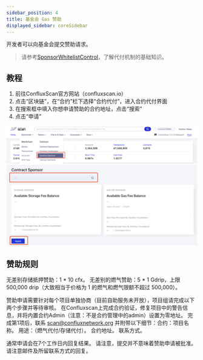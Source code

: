 ```yaml
---
sidebar_position: 4
title: 基金会 Gas 赞助
displayed_sidebar: coreSidebar
---
```


开发者可以向基金会提交赞助请求。

> 请参考[SponsorWhitelistControl](../core-space-basics/internal-contracts/sponsor-whitelist-control.md)，了解代付机制的基础知识。

## 教程

1. 前往ConfluxScan官方网站（confluxscan.io）
2. 点击“区块链”，在“合约”栏下选择“合约代付”，进入合约代付界面
3. 在搜索框中填入你想申请赞助的合约地址，点击“搜索”
4. 点击“申请”

![](image/2023-03-06-18-12-16.png) ![](image/2023-03-06-18-12-27.png)

## 赞助规则

无差别存储抵押赞助：1 * 10 cfx。 无差别的燃气赞助：5 * 1 Gdrip，上限 500,000 drip（大致相当于价格为 1 的燃气和燃气限额不超过 500,000）。

赞助申请需要针对每个项目单独协商（目前自助服务未开放），项目组请完成以下两个步骤并等待审核。 在Confluxscan上完成合约验证，修复项目中的警告信息，并将内置合约Admin（注意：不是合约管理中的admin）设置为零地址。 完成第1项后，联系 scan@confluxnetwork.org 并附带以下细节：合约：项目名称。 用途：（燃气代付/存储代付）。 合约地址。 联系方式。

通常申请会在7个工作日内回复结果。 请注意，提交并不意味着赞助申请被批准。 请注意邮件及所留联系方式的回复。
